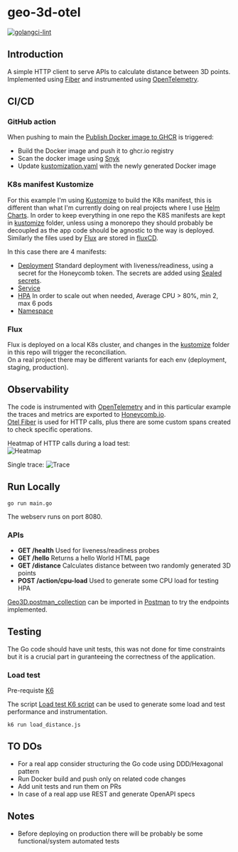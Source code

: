 # geo-3d-otel

[![golangci-lint](https://github.com/efumagal/geo-3d-otel/actions/workflows/golangci-lint.yml/badge.svg)](https://github.com/efumagal/geo-3d-otel/actions/workflows/golangci-lint.yml)

## Introduction

A simple HTTP client to serve APIs to calculate distance between 3D points.  
Implemented using [Fiber](https://gofiber.io) and instrumented using [OpenTelemetry](https://opentelemetry.io).  

## CI/CD

### GitHub action
When pushing to main the [Publish Docker image to GHCR](.github/workflows/ghcr-build-push.yml) is triggered:  
- Build the Docker image and push it to ghcr.io registry
- Scan the docker image using [Snyk](https://snyk.io)
- Update [kustomization.yaml](kustomize/kustomization.yaml) with the newly generated Docker image

### K8s manifest Kustomize
For this example I'm using [Kustomize](https://kustomize.io) to build the K8s manifest, this is different than what I'm currently doing on real projects where I use [Helm Charts](https://helm.sh/docs/topics/charts/).
In order to keep everything in one repo the K8S manifests are kept in [kustomize](kustomize/) folder, unless using a monorepo they should probably be decoupled as the app code should be agnostic to the way is deployed. 
Similarly the files used by [Flux](https://fluxcd.io) are stored in [fluxCD](fluxCD/).  

In this case there are 4 manifests:
- [Deployment](kustomize/deployment.yaml) 
Standard deployment with liveness/readiness, using a secret for the Honeycomb token. The secrets are added using [Sealed secrets](https://github.com/bitnami-labs/sealed-secrets).
- [Service](kustomize/service.yaml)
- [HPA](kustomize/hpa.yaml)
In order to scale out when needed, Average CPU > 80%, min 2, max 6 pods
- [Namespace](kustomize/namespace.yaml)

### Flux
Flux is deployed on a local K8s cluster, and changes in the [kustomize](kustomize/) folder in this repo will trigger the reconciliation.  
On a real project there may be different variants for each env (deployment, staging, production).

## Observability

The code is instrumented with [OpenTelemetry](https://opentelemetry.io) and in this particular example the traces and metrics are exported to [Honeycomb.io](https://www.honeycomb.io).  
[Otel Fiber](https://github.com/gofiber/contrib/tree/main/otelfiber) is used for HTTP calls, plus there are some custom spans created to check specific operations.  

Heatmap of HTTP calls during a load test:  
![Heatmap](https://github.com/efumagal/geo-3d-otel/assets/77152760/69378de0-5dd6-41f1-8713-c3ab1c8212b9)

Single trace:
![Trace](https://github.com/efumagal/geo-3d-otel/assets/77152760/e8e33da7-26d0-4d93-971d-0a77d2fdbfd5)

## Run Locally

```shell
go run main.go
```

The webserv runs on port 8080.

### APIs

- **GET /health** Used for liveness/readiness probes
- **GET /hello** Returns a hello World HTML page
- **GET /distance** Calculates distance between two randomly generated 3D points
- **POST /action/cpu-load** Used to generate some CPU load for testing HPA 

[Geo3D.postman_collection](postman_collection/Geo3D.postman_collection) can be imported in [Postman](https://www.postman.com) to try the endpoints implemented.

## Testing

The Go code should have unit tests, this was not done for time constraints but it is a crucial part in guranteeing the correctness of the application.

### Load test

Pre-requiste [K6](https://k6.io)

The script [Load test K6 script](k6-load/load_distance.js) can be used to generate some load and test performance and instrumentation.

```shell
k6 run load_distance.js
```

## TO DOs

- For a real app consider structuring the Go code using DDD/Hexagonal pattern
- Run Docker build and push only on related code changes
- Add unit tests and run them on PRs
- In case of a real app use REST and generate OpenAPI specs

## Notes

- Before deploying on production there will be probably be some functional/system automated tests
